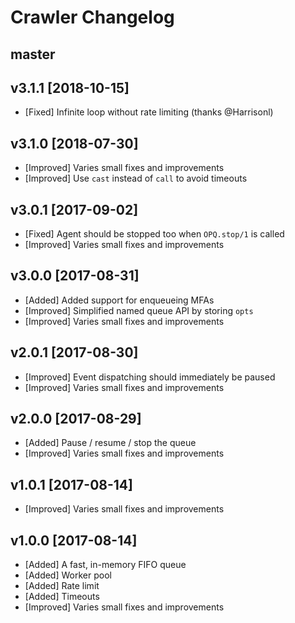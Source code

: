 # Crawler Changelog

## master

## v3.1.1 [2018-10-15]

- [Fixed] Infinite loop without rate limiting (thanks @Harrisonl)

## v3.1.0 [2018-07-30]

- [Improved] Varies small fixes and improvements
- [Improved] Use `cast` instead of `call` to avoid timeouts

## v3.0.1 [2017-09-02]

- [Fixed] Agent should be stopped too when `OPQ.stop/1` is called
- [Improved] Varies small fixes and improvements

## v3.0.0 [2017-08-31]

- [Added] Added support for enqueueing MFAs
- [Improved] Simplified named queue API by storing `opts`
- [Improved] Varies small fixes and improvements

## v2.0.1 [2017-08-30]

- [Improved] Event dispatching should immediately be paused
- [Improved] Varies small fixes and improvements

## v2.0.0 [2017-08-29]

- [Added] Pause / resume / stop the queue
- [Improved] Varies small fixes and improvements

## v1.0.1 [2017-08-14]

- [Improved] Varies small fixes and improvements

## v1.0.0 [2017-08-14]

- [Added] A fast, in-memory FIFO queue
- [Added] Worker pool
- [Added] Rate limit
- [Added] Timeouts
- [Improved] Varies small fixes and improvements
